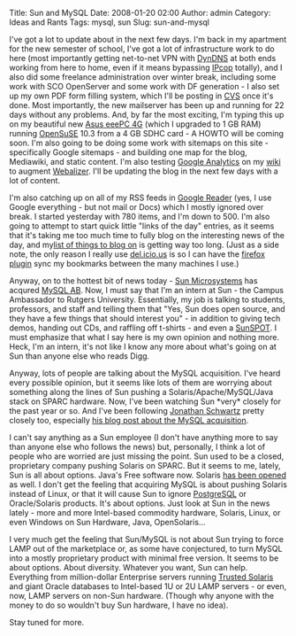 Title: Sun and MySQL
Date: 2008-01-20 02:00
Author: admin
Category: Ideas and Rants
Tags: mysql, sun
Slug: sun-and-mysql

I've got a lot to update about in the next few days. I'm back in my
apartment for the new semester of school, I've got a lot of
infrastructure work to do here (most importantly getting net-to-net VPN
with [DynDNS](http://www.dyndns.org) at both ends working from here to
home, even if it means bypassing [IPcop](http://www.ipcop.org/)
totally), and I also did some freelance administration over winter
break, including some work with SCO OpenServer and some work with DF
generation - I also set up my own PDF form filling system, which I'll be
posting in [CVS](http://cvs.jasonantman.com) once it's done. Most
importantly, the new mailserver has been up and running for 22 days
without any problems. And, by far the most exciting, I'm typing this up
on my beautiful new [Asus eeePC
4G](http://eeepc.asus.com/us/product.htm) (which I upgraded to 1 GB RAM)
running [OpenSuSE](http://www.opensuse.org) 10.3 from a 4 GB SDHC card -
A HOWTO will be coming soon. I'm also going to be doing some work with
sitemaps on this site - specifically Google sitemaps - and building one
map for the blog, Mediawiki, and static content. I'm also testing
[Google Analytics](http://www.google.com/analytics/) on my
[wiki](http://www.jasonantman.com) to augment
[Webalizer](http://www.mrunix.net/webalizer/). I'll be updating the blog
in the next few days with a lot of content.

I'm also catching up on all of my RSS feeds in [Google
Reader](http://www.google.com/reader/) (yes, I use Google everything -
but not mail or Docs) which I mostly ignored over break. I started
yesterday with 780 items, and I'm down to 500. I'm also going to attempt
to start quick little "links of the day" entries, as it seems that it's
taking me too much time to fully blog on the interesting news of the
day, and my[list of things to blog
on](http://del.icio.us/jantman/1-toblog) is getting way too long. (Just
as a side note, the only reason I really use
[del.icio.us](http://del.icio.us) is so I can have the [firefox
plugin](http://del.icio.us/help/firefox/extensionnew) sync my bookmarks
between the many machines I use.)

Anyway, on to the hottest bit of news today - [Sun
Microsystems](http://www.sun.com) has acqured [MySQL
AB](http://www.mysql.com/). Now, I must say that I'm an intern at Sun -
the Campus Ambassador to Rutgers University. Essentially, my job is
talking to students, professors, and staff and telling them that "Yes,
Sun does open source, and they have a few things that should interest
you" - in addition to giving tech demos, handing out CDs, and raffling
off t-shirts - and even a [SunSPOT](http://www.sunspotworld.com/). I
must emphasize that what I say here is my own opinion and nothing more.
Heck, I'm an intern, it's not like I know any more about what's going on
at Sun than anyone else who reads Digg.

Anyway, lots of people are talking about the MySQL acquisition. I've
heard every possible opinion, but it seems like lots of them are
worrying about something along the lines of Sun pushing a
Solaris/Apache/MySQL/Java stack on SPARC hardware. Now, I've been
watching Sun \*very\* closely for the past year or so. And I've been
following [Jonathan
Schwartz](http://www.sun.com/aboutsun/executives/schwartz/bio.jsp)
pretty closely too, especially [his blog post about the MySQL
acquisition](http://blogs.sun.com/jonathan/entry/in_a_vortex).

I can't say anything as a Sun employee (I don't have anything more to
say than anyone else who follows the news) but, personally, I think a
lot of people who are worried are just missing the point. Sun used to be
a closed, proprietary company pushing Solaris on SPARC. But it seems to
me, lately, Sun is all about options. Java's Free software now. Solaris
[has been opened](http://www.opensolaris.org) as well. I don't get the
feeling that acquiring MySQL is about pushing Solaris instead of Linux,
or that it will cause Sun to ignore
[PostgreSQL](http://www.postgresql.org/) or Oracle/Solaris products.
It's about options. Just look at Sun in the news lately - more and more
Intel-based commodity hardware, Solaris, Linux, or even Windows on Sun
Hardware, Java, OpenSolaris...

I very much get the feeling that Sun/MySQL is not about Sun trying to
force LAMP out of the marketplace or, as some have conjectured, to turn
MySQL into a mostly proprietary product with minimal free version. It
seems to be about options. About diversity. Whatever you want, Sun can
help. Everything from million-dollar Enterprise servers running [Trusted
Solaris](http://www.sun.com/software/solaris/trustedsolaris/) and giant
Oracle databases to Intel-based 1U or 2U LAMP servers - or even, now,
LAMP servers on non-Sun hardware. (Though why anyone with the money to
do so wouldn't buy Sun hardware, I have no idea).

Stay tuned for more.
